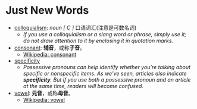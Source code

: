 # Just New Words

- [colloquialism](https://dictionary.cambridge.org/dictionary/english/colloquialism): _noun [ C ]_ 口语词汇(注意是可数名词)
  - _If you use a colloquialism or a slang word or phrase, simply use it; do not draw attention to it by enclosing it in quotation marks._
- [consonant](https://dictionary.cambridge.org/us/dictionary/english/consonant): **辅音**，或称**子音**。
  - [Wikipedia: consonant](https://en.wikipedia.org/wiki/Consonant)
- [specificity](https://www.grammarly.com/blog/articles/)
  - _Possessive pronouns can help identify whether you’re talking about specific or nonspecific items. As we’ve seen, articles also indicate **specificity**. But if you use both a possessive pronoun and an article at the same time, readers will become confused._
- [vowel](https://dictionary.cambridge.org/us/dictionary/english/vowel): **元音**，或称**母音**。
  - [Wikipedia: vowel](https://en.wikipedia.org/wiki/Vowel)
